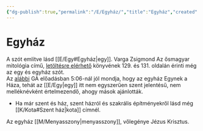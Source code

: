 ```yaml
---
{"dg-publish":true,"permalink":"/E/Egyház/","title":"Egyház","created":"2024-02-12T04:49","updated":"2024-02-13T17:26"}
---
```



# Egyház

A szót említve lásd [[E/Egy#Egyház\|egy]]. Varga Zsigmond Az ősmagyar mitológia című, [letöltésre elérhető](https://mega.nz/file/NzVgjYyJ#NwRtPkXGAY5s_k4gsvVwfaByPvBeGaVBLlXqhDoGefU) könyvének 129. és 131. oldalán érinti még az egy és egyház szót.  
Az [alábbi](https://youtu.be/5qLoX6R_IGk) GA előadásban 5:06-nál jól mondja, hogy az egyház Egynek a Háza, tehát az [[E/Egy\|egy]] itt nem egyszerűen szent jelentésű, nem melléknévként értelmezendő, ahogy mások ajánlották.  
- Ha már szent és ház, szent házról és szakrális építményekről lásd még [[K/Kota#Szent ház\|kota]] címnél.

Az egyház [[M/Menyasszony\|menyasszony]], vőlegénye Jézus Krisztus.  